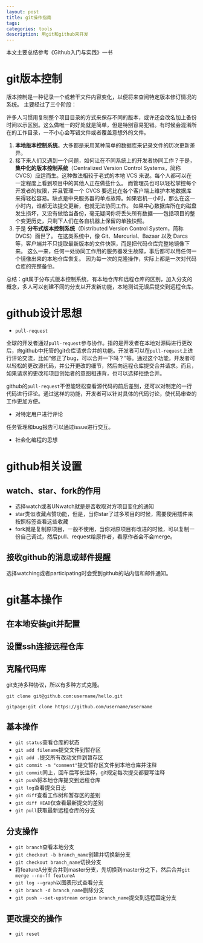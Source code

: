 ```yaml
---
layout: post
title: git操作指南
tags:
categories: tools
description: 用git和github来开发
---
```


本文主要总结参考《Github入门与实践》一书

# git版本控制

版本控制是一种记录一个或若干文件内容变化，以便将来查阅特定版本修订情况的系统。
主要经过了三个阶段：

许多人习惯用复制整个项目目录的方式来保存不同的版本，或许还会改名加上备份时间以示区别。这么做唯一的好处就是简单，但是特别容易犯错。有时候会混淆所在的工作目录，一不小心会写错文件或者覆盖意想外的文件。

1. **本地版本控制系统**。大多都是采用某种简单的数据库来记录文件的历次更新差异。
2. 接下来人们又遇到一个问题，如何让在不同系统上的开发者协同工作？于是， **集中化的版本控制系统**（Centralized Version Control Systems，简称 CVCS）应运而生。这种做法相较于老式的本地 VCS 来说。每个人都可以在一定程度上看到项目中的其他人正在做些什么。 而管理员也可以轻松掌控每个开发者的权限，并且管理一个 CVCS 要远比在各个客户端上维护本地数据库来得轻松容易。缺点是中央服务器的单点故障。如果宕机一小时，那么在这一小时内，谁都无法提交更新，也就无法协同工作。 如果中心数据库所在的磁盘发生损坏，又没有做恰当备份，毫无疑问你将丢失所有数据——包括项目的整个变更历史，只剩下人们在各自机器上保留的单独快照。
3. 于是 **分布式版本控制系统**（Distributed Version Control System，简称 DVCS）面世了。 在这类系统中，像 Git、Mercurial、Bazaar 以及 Darcs 等，客户端并不只提取最新版本的文件快照，而是把代码仓库完整地镜像下来。 这么一来，任何一处协同工作用的服务器发生故障，事后都可以用任何一个镜像出来的本地仓库恢复。 因为每一次的克隆操作，实际上都是一次对代码仓库的完整备份。

总结：git属于分布式版本控制系统，有本地仓库和远程仓库的区别，加入分支的概念，多人可以创建不同的分支以开发新功能，本地测试无误后提交到远程仓库。


# github设计思想

* `pull-request`

全球的开发者通过`pull-request`参与协作。指的是开发者在本地对源码进行更改后，向github中托管的git仓库请求合并的功能。开发者可以在`pull-request`上进行评论交流，比如“修正了bug，可以合并一下吗？”等。通过这个功能，开发者可以轻松的更改源代码，并公开更改的细节，然后向远程仓库提交合并请求。而且，如果请求的更改和项目创始者的意图相违背，也可以选择拒绝合并。

github的`pull-request`不但能轻松查看源代码的前后差别，还可以对制定的一行代码进行评论。通过这样的功能，开发者可以针对具体的代码讨论，使代码审查的工作更加方便。

* 对特定用户进行评论

任务管理和bug报告可以通过issue进行交互。

* 社会化编程的思想

# github相关设置

## watch、star、fork的作用

* 选择watch或者UNwatch就是是否收取对方项目变化的通知
* star类似收藏点赞功能，但是，当你star了过多项目的时候，需要使用插件来按照标签查看这些收藏
* fork就是复制原项目，一般不使用，当你对原项目有改进的时候，可以复制一份自己调试，然后pull、request给原作者，看原作者会不会merge。

## 接收github的消息或邮件提醒

选择watching或者participating时会受到github的站内信和邮件通知。

# git基本操作

## 在本地安装git并配置
## 设置ssh连接远程仓库

## 克隆代码库

git支持多种协议，所以有多种方式克隆。

`git clone git@github.com:username/hello.git`

`gitpage:git clone https://github.com/username/username`

## 基本操作

* `git status`查看仓库的状态
* `git add filename`提交文件到暂存区
* `git add .`提交所有改动文件到暂存区
* `git commit -m "comment"`提交暂存区文件到本地仓库并注释
* `git commit`同上，回车后写长注释，git规定每次提交都要写注释
* `git push`将本地仓库提交到远程仓库
* `git log`查看提交日志
* `git diff`查看工作树和暂存区的差别
* `git diff HEAD`仅查看最新提交的差别
* `git pull`获取最新远程仓库的分支

## 分支操作

* `git branch`查看本地分支
* `git checkout -b branch_name`创建并切换新分支
* `git checkout branch_name`切换分支
* 将featureA分支合并到master分支，先切换到master分之下，然后合并`git merge --no-ff featureA`
* `git log --graph`以图表形式查看分支
* `git branch -d branch_name`删除分支
* `git push --set-upstream origin branch_name`提交到远程固定分支

## 更改提交的操作

* `git reset`
